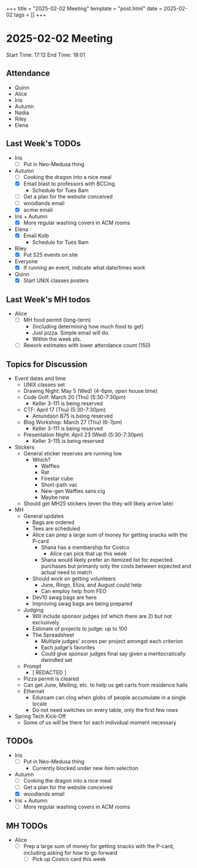 +++
title = "2025-02-02 Meeting"
template = "post.html"
date = 2025-02-02
tags = []
+++

# 2025-02-02 Meeting

Start Time: 17:12
End Time: 18:01

## Attendance

 - Quinn
 - Alice
 - Iris
 - Autumn
 - Nadia
 - Riley
 - Elena

## Last Week's TODOs

- Iris
  - [ ] Put in Neo-Medusa thing
- Autumn
  - [ ] Cooking the dragon into a nice meal
  - [x] Email blast to professors with BCCing
    - Schedule for Tues 8am
  - [ ] Get a plan for the website conceived
  - [ ] woodlands email
  - [x] acmw email
- Iris  + Autumn
  - [x] More regular washing covers in ACM rooms
- Elena
  - [x] Email Kolb
    - Schedule for Tues 8am
- Riley
  - [x] Put S25 events on site
- Everyone
  - [x] If running an event, indicate what date/times work
- Quinn
  - [x] Start UNIX classes posters

## Last Week's MH todos
- Alice
  - [ ] MH food permit (long-term)
    - (Including determining how much food to get)
    - Just pizza. Simple email will do.
    - Within the week pls.
  - [ ] Rework estimates with lower attendance count (150)

## Topics for Discussion
- Event dates and time
  - UNIX classes set
  - Drawing Night: May 5 (Wed) (4-6pm, open house time)
  - Code Golf: March 20 (Thu) (5:30-7:30pm)
    - Keller 3-111 is being reserved
  - CTF: April 17 (Thu) (5:30-7:30pm)
    - Amundson B75 is being reserved
  - Blog Workshop: March 27 (Thu) (6-7pm)
    - Keller 3-111 is being reserved
  - Presentation Night: April 23 (Wed) (5:30-7:30pm)
    - Keller 3-115 is being reserved
- Stickers
  - General sticker reserves are running low
    - Which?
      - Waffles
      - Rat
      - Firestar cube
      - Short-path vac
      - New-gen Waffles sans cig
      - Maybe new
  - Should get MH25 stickers (even tho they will likely arrive late)
- MH
  - General updates
    - Bags are ordered
    - Tees are scheduled
    - Alice can prep a large sum of money for getting snacks with the P-card
      - Shana has a membership for Costco
        - Alice can pick that up this week
      - Shana would likely prefer an itemized list for expected purchases but primarily only the costs between expected and actual need to match
    - Should work on getting volunteers
      - June, Ringo, Eliza, and August could help
      - Can employ help from FEO
    - Dev10 swag bags are here
    - Improving swag bags are being prepared
  - Judging
    - Will include sponsor judges (of which there are 2) but not exclusively
    - Estimate of projects to judge: up to 100
    - The Spreadsheet
      - Multiple judges' scores per project amongst each criterion
      - Each judge's favorites
      - Could give sponsor judges final say given a meritocratically dwindled set
  - Prompt
    - [ REDACTED ]
  - Pizza permit is cleared
  - Can get June, Meiling, etc. to help us get carts from residence halls
  - Ethernet
    - Eduroam can clog when globs of people accumulate in a single locale
    - Do not need switches on every table, only the first few rows
- Spring Tech Kick-Off
  - Some of us will be there for each individual moment necessary

## TODOs
- Iris
  - [ ] Put in Neo-Medusa thing
    - Currently blocked under new item selection
- Autumn
  - [ ] Cooking the dragon into a nice meal
  - [ ] Get a plan for the website conceived
  - [x] woodlands email
- Iris + Autumn
  - [ ] More regular washing covers in ACM rooms
  
## MH TODOs
- Alice
  - [ ] Prep a large sum of money for getting snacks with the P-card, including asking for how to go forward
    - [ ] Pick up Costco card this week